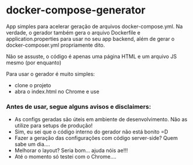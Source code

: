 # docker-compose-generator
App simples para acelerar geração de arquivos docker-compose.yml. Na verdade, o gerador também gera o arquivo Dockerfile e application.properties para usar no seu app backend, além de gerar o docker-composer.yml propriamente dito.

Não se assuste, o código é apenas uma página HTML e um arquivo JS mesmo (por enquanto)

Para usar o gerador é muito simples:

- clone o projeto
- abra o index.html no Chrome e use

### Antes de usar, segue alguns avisos e disclaimers:

- As configs geradas são úteis em ambiente de desenvolvimento. Não as utilize para setups de produção!
- Sim, eu sei que o código interno do gerador não está bonito =D
- Fazer a geração das configurações com código server-side? Quem sabe um dia....
- Melhorar o layout? Seria bom... ajuda nóis ae!!!
- Até o momento só testei com o Chrome....
